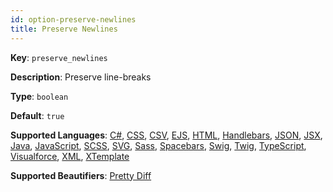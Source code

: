 ```yaml
---
id: option-preserve-newlines
title: Preserve Newlines
---
```

**Key**: `preserve_newlines`

**Description**: Preserve line-breaks

**Type**: `boolean`

**Default**: `true`

**Supported Languages**: [C#](/docs/language-csharp.html), [CSS](/docs/language-css.html), [CSV](/docs/language-csv.html), [EJS](/docs/language-ejs.html), [HTML](/docs/language-html.html), [Handlebars](/docs/language-handlebars.html), [JSON](/docs/language-json.html), [JSX](/docs/language-jsx.html), [Java](/docs/language-java.html), [JavaScript](/docs/language-javascript.html), [SCSS](/docs/language-scss.html), [SVG](/docs/language-svg.html), [Sass](/docs/language-sass.html), [Spacebars](/docs/language-spacebars.html), [Swig](/docs/language-swig.html), [Twig](/docs/language-twig.html), [TypeScript](/docs/language-typescript.html), [Visualforce](/docs/language-visualforce.html), [XML](/docs/language-xml.html), [XTemplate](/docs/language-xtemplate.html)

**Supported Beautifiers**: [Pretty Diff](/docs/beautifier-pretty-diff.html)
